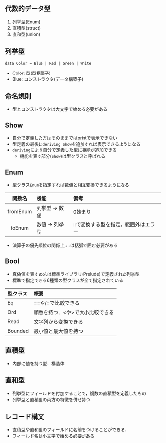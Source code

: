 ## 代数的データ型
1. 列挙型(Enum)
2. 直積型(struct)
3. 直和型(union)

## 列挙型
`data Color = Blue | Red | Green | White`
- Color: 型(型構築子)
- Blue: コンストラクタ(データ構築子)

## 命名規則
- 型とコンストラクタは大文字で始める必要がある

## Show
- 自分で定義した方はそのままではprintで表示できない
- 型定義の最後に`deriving Show`を追加すれば表示できるようになる
- `deriving`により自分で定義した型に機能が追加できる
  - 機能を表す部分(`Show`)は型クラスと呼ばれる

## Enum
- 型クラス`Enum`を指定すれば数値と相互変換できるようになる

| 関数名 | 機能 | 備考 |
|:--:|:--|:--|
|fromEnum|列挙型 -> 数値|0始まり|
|toEnum|数値 -> 列挙型|::で変換する型を指定，範囲外はエラー|

- 演算子の優先順位の関係上,`::`は括弧で囲む必要がある

## Bool
- 真偽値を表す`Bool`は標準ライブラリ(Prelude)で定義された列挙型
- 標準で指定できる6種類の型クラスが全て指定されている

|型クラス|概要|
|:--|:--|
|Eq|==や/=で比較できる|
|Ord|順番を持つ．<や>で大小比較できる|
|Read|文字列から変換できる|
|Bounded|最小値と最大値を持つ|

## 直積型
- 内部に値を持つ型．構造体

## 直和型
- 列挙型にフィールドを付加することで，複数の直積型を定義したもの
- 列挙型と直積型の両方の特徴を併せ持つ

## レコード構文
- 直積型や直和型のフィールドに名前をつけることができる．
- フィールド名は小文字で始める必要がある
